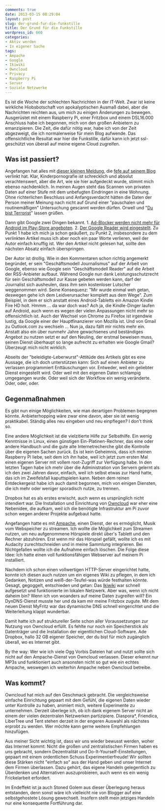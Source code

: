```yaml
---
comments: true
date: 2013-03-15 08:29:04
layout: post
slug: der-grund-fur-die-funkstille
title: Der Grund für die Funkstille
wordpress_id: 660
categories:
- Aktiv werden
- In eigener Sache
tags:
- Ampache
- Google
- Ikiwiki
- Owncloud
- Privacy
- Raspberry Pi
- Server
- Soziale Netzwerke
---
```


Es ist die Woche der schlechten Nachrichten in der IT-Welt. Zwar ist keine wirkliche Hiobsbotschaft von apokalyptischen Ausmaß dabei, aber die Nachrichten reichten aus, um mich zu einigen Änderungen zu bewegen. Ausgerüstet mit einem Raspberry Pi, einer Fritzbox und einem DSL16.000 Anschluss habe ich begonnen, mich von den großen Anbietern zu emanzipieren. Die Zeit, die dafür nötig war, habe ich von der Zeit abgezweigt, die ich normalerweise für mein Blog aufwende. Das offensichtliche Resultat war hier die Funkstille, dafür kann ich jetzt ssl-geschützt von überall auf meine eigene Cloud zugreifen.

<!-- more -->


## Was ist passiert?


Angefangen hat alles mit [dieser kleinen Meldung](http://www.infoworld.com/d/the-industry-standard/when-your-data-not-your-data-when-its-in-the-cloud-213988), die [fefe auf seinem Blog](http://blog.fefe.de/) verlinkt hat. Klar, Kinderpornografie ist schrecklich und absolut verachtenswert, aber die Art, wie sie hier aufgedeckt wurde, stimmt mich ebenso nachdenklich. In meinen Augen steht das Scannen von privaten Daten auf einer Stufe mit dem unbefugten Eindringen in eine Wohnung. Ohne richterlichen Beschluss und Anfangsverdacht hätten die Daten der Person meiner Meinung nach nicht auf Grund einer "pauschalen und routinemäßigen" Untersuchung gescannt werden dürfen. Orwell und "[Du bist Terrorist](http://www.youtube.com/watch?v=SGD2q2vewzQ)" lassen grüßen.

Dann gibt Google zwei Dingen bekannt. 1. [Ad-Blocker werden nicht mehr für Android im Play-Store angeboten](http://stonedgolem.de/?p=657). 2. [Der Google Reader wird eingestellt](http://www.heise.de/newsticker/meldung/Kommentar-Reader-Einstellung-zerstoert-Vertrauen-in-Google-1822798.html). Zu Punkt 1 habe ich mich ja schon geäußert, zu Punkt 2, insbesondere zu dem verlinkten Artikel muss ich aber noch ein paar Worte verlieren, weil der Autor einfach knuffig ist. Wer den Artikel nicht gelesen hat, sollte den nächsten Absatz einfach überspringen.

Der Autor ist drollig. Wie in den Kommentaren schon richtig angemerkt begründet, er sein "Geschäftsmodell Journalismus" auf der Arbeit von Google, ebenso wie Google sein "Geschäftsmodell Reader" auf die Arbeit der RSS-Anbieter aufbaut. Während Google nun dank Leistungsschutzrecht für sein Geschäftsmodell zur Kasse gebeten werden kann, darf der Journalist sich ausheulen, dass ihm sein kostenloser Lutscher weggenommen wird. Seine Konsequenz: "Mir wurde einmal weh getan, deswegen gehe ich dem Leidverursacher komplett aus dem Wege". Zum Beispiel, in dem er sich anstatt eines Android-Tabletts ein Amazon Kindle Fire HD holt. Hmmm ... da war doch was? Ach ja, die Kindle-Dinger laufen auf Android, auch wenn es wegen der vielen Anpassungen nicht mehr so offensichtlich ist. Auch der Wechsel von Chrome zu Firefox ist irgendwie lustig, da Google einer der Hauptfinanzierer von Mozilla ist. Und von Gmail zu Outlook.com zu wechseln ... Nun ja, dazu fällt mir nichts mehr ein. Anstatt also ein über nunmehr Jahre gewachsenes und beständiges Angebot zu nutzen setzt er auf den Neuling, der erstmal beweisen muss, seinen Dienst überhaupt so lange aufrecht zu erhalten wie Google Gmail? Überzeugt mich nicht wirklich.

Abseits der "beleidigte-Leberwurst"-Attitüde des Artikels gibt es eine Aussage, die ich doch unterstützen kann: Sich auf einen Anbieter zu verlassen programmiert Enttäuschungen vor. Entweder, weil ein geliebter Dienst eingestellt wird. Oder weil mit den eigenen Daten schlampig umgegangen wurde. Oder weil sich der Workflow ein wenig veränderte. Oder, oder, oder.


## Gegenmaßnahmen


Es gibt nun einige Möglichkeiten, wie man derartigen Problemen begegnen könnte. Anbieterhopping wäre zwar eine davon, aber sie ist wenig praktikabel. Ständig alles neu eingeben und neu einpflegen? I don't think so.

Eine andere Möglichkeit ist die vielzitierte Hilfe zur Selbsthilfe. Ein wenig Kenntnisse in Linux, einen günstigen Ein-Platinen-Rechner, das eine oder andere Handbuch und die gute alte Internetrecherche gibt die Kontrolle über die eigenen Sachen zurück. Es ist kein Geheimnis, dass ich meinen Raspberry Pi liebe, seit dem ich ihn habe, weil ich jetzt zum ersten Mal einen eigenen Server mit vollem root-Zugriff zur Verfügung habe. In den letzten Tagen habe ich mehr über die Administration von Servern gelernt als ich den zwei Jahren davor, einfach, weil ich selbst etwas zur Hand hatte, das ich im Zweifelsfall kaputtspielen kann. Neben dem reinen Entdeckergeist habe ich auch damit begonnen, mich von einigen Diensten, die ich mehr oder weniger sporadisch nutze, zu trennen.

Dropbox hat es als erstes erwischt, auch wenn es ursprünglich nicht intendiert war. Die Installation und Einrichtung von [Owncloud](https://owncloud.org/) war eher eine Nebenidee, die aufkam, weil ich die benötigte Infrastruktur am Pi zuvor schon wegen anderer Projekte aufgebaut hatte.

Angefangen hatte es mit [Ampache](http://ampache.org/), einen Dienst, der es ermöglicht, Musik vom Webspeicher zu streamen. Ich wollte die Möglichkeit zum Streamen nutzen, um neu aufgenommene Hörspiele direkt über's Tablett und den Rechner abzuhören. Erst wenn mir das Hörspiel gefällt, wollte ich es mit Audacity zurechtschneiden und in meine Sammlung integrieren. Bei Nichtgefallen wollte ich die Aufnahme einfach löschen. Die Folge diese Idee: Ich hatte einen voll funktionsfähigen Webserver auf meinem Pi installiert.

Nachdem ich schon einen vollwertigen HTTP-Server eingerichtet hatte, konnte ich diesen auch nutzen um ein eigenes Wiki zu pflegen, in dem ich Gedanken, Notizen und weiß-der-Teufel-was würde festhalten könnte. Gesagt, gegoggelt, entschieden und getan: Das [Ikiwiki](http://ikiwiki.info/) war schnell aufgesetzt und funktionierte im lokalen Netzwerk. Aber was, wenn ich nicht daheim bin? Wenn ich von woanders auf meine Daten zugreifen will? Ein DynDNS-Dienst musste her und da kam mir meine Fritzbox zugute. Mit dem neuen Dienst MyFritz war das dynamische DNS schnell eingerichtet und die Weiterleitung klappt wunderbar.

Damit hatte ich auf struktureller Seite schon aller Voraussetzungen zur Nutzung von Owncloud erfüllt. Es fehlte nur noch ein Speicherstick als Datenträger und die Installation der eigentlichen Cloud-Software. Ade Dropbox, hallo 32 GB eigener Speicher, der du bist für mich zugänglich überall, wo es Internet gibt.

By the way: Wer wie ich viele Ogg Vorbis Dateien hat und nutzt sollte sich nicht auf den Ampache-Dienst von Owncloud verlassen. Dieser erkennt nur MP3s und funktioniert auch ansonsten nicht so gut wie ein echtes Ampache, weswegen ich weiterhin Ampache neben Owncloud betreibe.


## Was kommt?


Owncloud hat mich auf den Geschmack gebracht. Die vergleichsweise einfache Einrichtung gepaart mit dem Gefühl, die eigenen Daten wieder unter Kontrolle zu haben, animiert mich, weitere Experimente zu unternehmen. Derzeit überlege ich, ob ich dank eigenem Server nicht an einem der vielen dezentralen Netzwerken partizipiere. Diaspora*, Friendica, LiberTree und Tent stehen derzeit in der engeren Auswahl als nächstes erprobt zu werden. Wer möchte kann gerne weitere Empfehlungen hinzufügen.

Aus meiner Sicht wichtig ist, dass wir uns wieder bewusst werden, woher das Internet kommt: Nicht die großen und zentralistischen Firmen haben es uns gebracht, sondern Dezentralität und Do-It-Yourself-Einstellungen, gepaart mit einem ordentlichen Schuss Experimentierfreude! Wir sollten diese Stärken nicht "einfach so" aus der Hand geben und unser Internet dem Firmen überlassen. Dazu gehört, das eigene Handeln gelegentlich zu Überdenken und Alternativen auszuprobieren, auch wenn es ein wenig Frickelarbeit erfordert.

Im Endeffekt ist ja auch Stoned Golem aus dieser Überlegung heraus entstanden, denn sonst wäre ich vielleicht nie von Blogger auf eine selbstgehostete Lösung gewechselt. Insofern stellt mein jetziges Handeln nur eine konsequente Fortführung dar.
